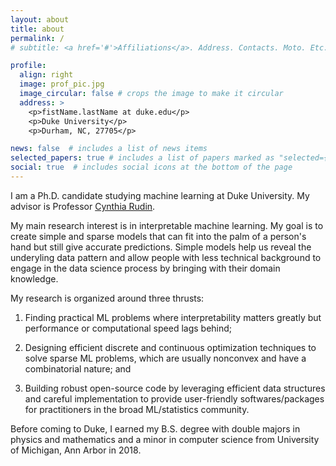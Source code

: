 ```yaml
---
layout: about
title: about
permalink: /
# subtitle: <a href='#'>Affiliations</a>. Address. Contacts. Moto. Etc.

profile:
  align: right
  image: prof_pic.jpg
  image_circular: false # crops the image to make it circular
  address: >
    <p>fistName.lastName at duke.edu</p> 
    <p>Duke University</p>
    <p>Durham, NC, 27705</p>

news: false  # includes a list of news items
selected_papers: true # includes a list of papers marked as "selected={true}"
social: true  # includes social icons at the bottom of the page
---
```


I am a Ph.D. candidate studying machine learning at Duke University. My advisor is Professor [Cynthia Rudin](https://users.cs.duke.edu/~cynthia/).

My main research interest is in interpretable machine learning. My goal is to create simple and sparse models that can fit into the palm of a person's hand but still give accurate predictions. Simple models help us reveal the underyling data pattern and allow people with less technical background to engage in the data science process by bringing with their domain knowledge.

My research is organized around three thrusts:

  1) Finding practical ML problems where interpretability matters greatly but performance or computational speed lags behind;

  2) Designing efficient discrete and continuous optimization techniques to solve sparse ML problems, which are usually nonconvex and have a combinatorial nature; and

  3) Building robust open-source code by leveraging efficient data structures and careful implementation to provide user-friendly softwares/packages for practitioners in the broad ML/statistics community.

Before coming to Duke, I earned my B.S. degree with double majors in physics and mathematics and a minor in computer science from University of Michigan, Ann Arbor in 2018.

<!-- Write your biography here. Tell the world about yourself. Link to your favorite [subreddit](http://reddit.com). You can put a picture in, too. The code is already in, just name your picture `prof_pic.jpg` and put it in the `img/` folder. -->

<!-- Put your address / P.O. box / other info right below your picture. You can also disable any these elements by editing `profile` property of the YAML header of your `_pages/about.md`. Edit `_bibliography/papers.bib` and Jekyll will render your [publications page](/al-folio/publications/) automatically. -->

<!-- Link to your social media connections, too. This theme is set up to use [Font Awesome icons](http://fortawesome.github.io/Font-Awesome/) and [Academicons](https://jpswalsh.github.io/academicons/), like the ones below. Add your Facebook, Twitter, LinkedIn, Google Scholar, or just disable all of them. -->
